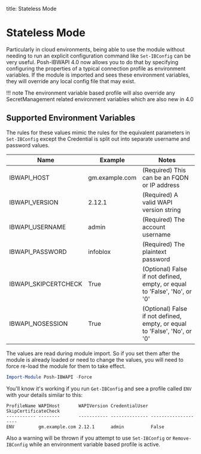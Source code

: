 title: Stateless Mode

# Stateless Mode

Particularly in cloud environments, being able to use the module without needing to run an explicit configuration command like `Set-IBConfig` can be very useful. Posh-IBWAPI 4.0 now allows you to do that by specifying configuring the properties of a typical connection profile as environment variables. If the module is imported and sees these environment variables, they will override any local config file that may exist.

!!! note
    The environment variable based profile will also override any SecretManagement related environment variables which are also new in 4.0

## Supported Environment Variables

The rules for these values mimic the rules for the equivalent parameters in `Set-IBConfig` except the Credential is split out into separate username and password values.

| Name                 | Example        | Notes |
| ----                 | -------        | ----- |
| IBWAPI_HOST          | gm.example.com | (Required) This can be an FQDN or IP address |
| IBWAPI_VERSION       | 2.12.1         | (Required) A valid WAPI version string |
| IBWAPI_USERNAME      | admin          | (Required) The account username |
| IBWAPI_PASSWORD      | infoblox       | (Required) The plaintext password |
| IBWAPI_SKIPCERTCHECK | True           | (Optional) False if not defined, empty, or equal to 'False', 'No', or '0' |
| IBWAPI_NOSESSION     | True           | (Optional) False if not defined, empty, or equal to 'False', 'No', or '0' |

The values are read during module import. So if you set them after the module is already loaded or need to change the values, you will need to force re-load the module for them to take effect.

```powershell
Import-Module Posh-IBWAPI -Force
```

You'll know it's working if you run `Get-IBConfig` and see a profile called `ENV` with your details similar to this:

```ps1con
ProfileName WAPIHost       WAPIVersion CredentialUser SkipCertificateCheck
----------- --------       ----------- -------------- --------------------
ENV         gm.example.com 2.12.1      admin          False
```

Also a warning will be thrown if you attempt to use `Set-IBConfig` or `Remove-IBConfig` while an environment variable based profile is active.
